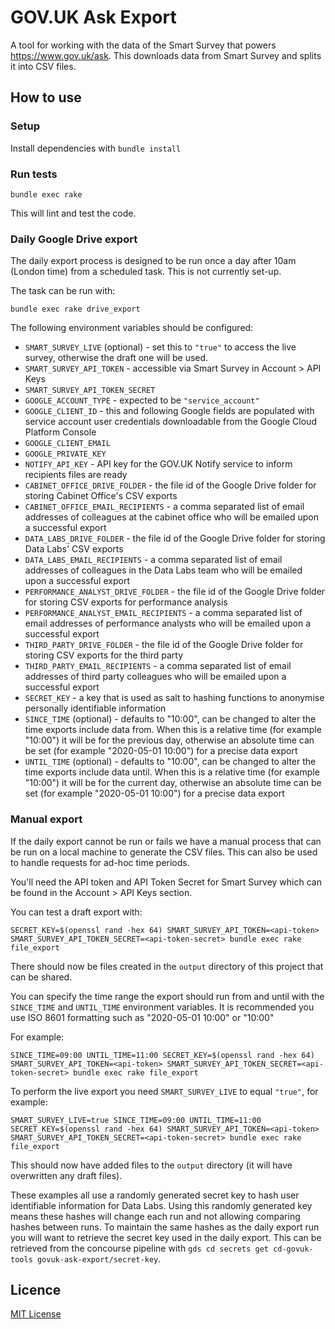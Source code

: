# GOV.UK Ask Export

A tool for working with the data of the Smart Survey that powers
https://www.gov.uk/ask. This downloads data from Smart Survey and splits it into
CSV files.

## How to use

### Setup

Install dependencies with `bundle install`

### Run tests

```
bundle exec rake
```

This will lint and test the code.

### Daily Google Drive export

The daily export process is designed to be run once a day after 10am (London
time) from a scheduled task. This is not currently set-up.

The task can be run with:

```
bundle exec rake drive_export
```

The following environment variables should be configured:

- `SMART_SURVEY_LIVE` (optional) - set this to `"true"` to access the live survey,
  otherwise the draft one will be used.
- `SMART_SURVEY_API_TOKEN` - accessible via Smart Survey in Account > API Keys
- `SMART_SURVEY_API_TOKEN_SECRET`
- `GOOGLE_ACCOUNT_TYPE` - expected to be `"service_account"`
- `GOOGLE_CLIENT_ID` - this and following Google fields are populated with
  service account user credentials downloadable from the Google Cloud Platform
  Console
- `GOOGLE_CLIENT_EMAIL`
- `GOOGLE_PRIVATE_KEY`
- `NOTIFY_API_KEY` - API key for the GOV.UK Notify service to inform recipients
  files are ready
- `CABINET_OFFICE_DRIVE_FOLDER` - the file id of the Google Drive folder for
  storing Cabinet Office's CSV exports
- `CABINET_OFFICE_EMAIL_RECIPIENTS` - a comma separated list of email addresses
  of colleagues at the cabinet office who will be emailed upon a successful export
- `DATA_LABS_DRIVE_FOLDER` - the file id of the Google Drive folder for
  storing Data Labs' CSV exports
- `DATA_LABS_EMAIL_RECIPIENTS` - a comma separated list of email addresses
  of colleagues in the Data Labs team who will be emailed upon a successful export
- `PERFORMANCE_ANALYST_DRIVE_FOLDER` - the file id of the Google Drive folder for
  storing CSV exports for performance analysis
- `PERFORMANCE_ANALYST_EMAIL_RECIPIENTS` - a comma separated list of email addresses
  of performance analysts who will be emailed upon a successful export
- `THIRD_PARTY_DRIVE_FOLDER` - the file id of the Google Drive folder for
  storing CSV exports for the third party
- `THIRD_PARTY_EMAIL_RECIPIENTS` - a comma separated list of email addresses
  of third party colleagues who will be emailed upon a successful export
- `SECRET_KEY` - a key that is used as salt to hashing functions to anonymise
  personally identifiable information
- `SINCE_TIME` (optional) - defaults to "10:00", can be changed to alter the time
  exports include data from. When this is a relative time (for example "10:00") it
  will be for the previous day, otherwise an absolute time can be set (for example
  "2020-05-01 10:00") for a precise data export
- `UNTIL_TIME` (optional) - defaults to "10:00", can be changed to alter the time
  exports include data until. When this is a relative time (for example "10:00") it
  will be for the current day, otherwise an absolute time can be set (for example
  "2020-05-01 10:00") for a precise data export

### Manual export

If the daily export cannot be run or fails we have a manual process that can
be run on a local machine to generate the CSV files. This can also be used
to handle requests for ad-hoc time periods.

You'll need the API token and API Token Secret for Smart Survey which can be
found in the Account > API Keys section.

You can test a draft export with:

```
SECRET_KEY=$(openssl rand -hex 64) SMART_SURVEY_API_TOKEN=<api-token> SMART_SURVEY_API_TOKEN_SECRET=<api-token-secret> bundle exec rake file_export
```

There should now be files created in the `output` directory of this project
that can be shared.

You can specify the time range the export should run from and until with the
`SINCE_TIME` and `UNTIL_TIME` environment variables. It is recommended you
use ISO 8601 formatting such as "2020-05-01 10:00" or "10:00"

For example:

```
SINCE_TIME=09:00 UNTIL_TIME=11:00 SECRET_KEY=$(openssl rand -hex 64) SMART_SURVEY_API_TOKEN=<api-token> SMART_SURVEY_API_TOKEN_SECRET=<api-token-secret> bundle exec rake file_export
```

To perform the live export you need `SMART_SURVEY_LIVE` to equal `"true"`, for
example:

```
SMART_SURVEY_LIVE=true SINCE_TIME=09:00 UNTIL_TIME=11:00 SECRET_KEY=$(openssl rand -hex 64) SMART_SURVEY_API_TOKEN=<api-token> SMART_SURVEY_API_TOKEN_SECRET=<api-token-secret> bundle exec rake file_export
```

This should now have added files to the `output` directory (it will have
overwritten any draft files).

These examples all use a randomly generated secret key to hash user identifiable
information for Data Labs. Using this randomly generated key means these hashes
will change each run and not allowing comparing hashes between runs. To maintain
the same hashes as the daily export run you will want to retrieve the secret
key used in the daily export. This can be retrieved from the concourse pipeline
with `gds cd secrets get cd-govuk-tools govuk-ask-export/secret-key`.

## Licence

[MIT License](LICENCE)
